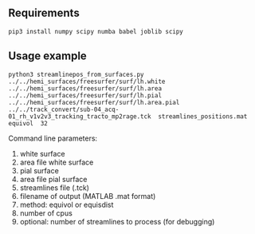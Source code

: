 ## Requirements
`pip3 install numpy scipy numba babel joblib scipy`

## Usage example
`python3 streamlinepos_from_surfaces.py 
../../hemi_surfaces/freesurfer/surf/lh.white 
../../hemi_surfaces/freesurfer/surf/lh.area 
../../hemi_surfaces/freesurfer/surf/lh.pial 
../../hemi_surfaces/freesurfer/surf/lh.area.pial 
../../track_convert/sub-04_acq-01_rh_v1v2v3_tracking_tracto_mp2rage.tck 
streamlines_positions.mat 
equivol 
32`


Command line parameters:
1. white surface
2. area file white surface
3. pial surface
4. area file pial surface
5. streamlines file (.tck)
6. filename of output (MATLAB .mat format)
7. method: equivol or equisdist
8. number of cpus
9. optional: number of streamlines to process (for debugging)
